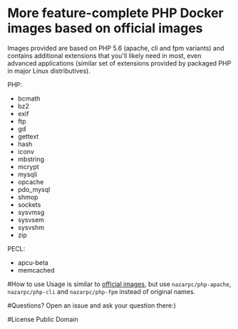 # More feature-complete PHP Docker images based on official images
Images provided are based on PHP 5.6 (apache, cli and fpm variants) and contains additional extensions that you'll likely need in most, even advanced applications (similar set of extensions provided by packaged PHP in major Linux distributives).

PHP:
* bcmath
* bz2
* exif
* ftp
* gd
* gettext
* hash
* iconv
* mbstring
* mcrypt
* mysqli
* opcache
* pdo_mysql
* shmop
* sockets
* sysvmsg
* sysvsem
* sysvshm
* zip

PECL:
* apcu-beta
* memcached

#How to use
Usage is similar to [official images](https://registry.hub.docker.com/_/php/), but use `nazarpc/php-apache`, `nazarpc/php-cli` and `nazarpc/php-fpm` instead of original names.

#Questions?
Open an issue and ask your question there:)

#License
Public Domain
